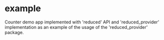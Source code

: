 # example

Counter demo app implemented with 'reduced' API and 'reduced_provider' implementation
as an example of the usage of the 'reduced_provider' package.
